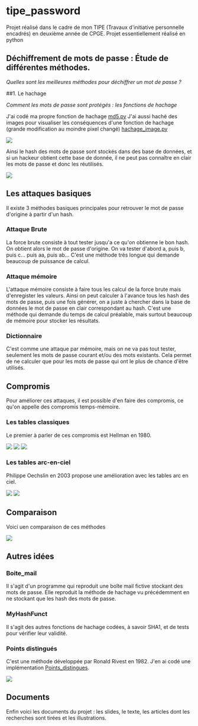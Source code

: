 # tipe_password

Projet réalisé dans le cadre de mon TIPE (Travaux d'initiative personnelle encadrés) en deuxième année de CPGE.
Projet essentiellement réalisé en python

## Déchiffrement de mots de passe : Étude de différentes méthodes.
*Quelles sont les meilleures méthodes pour déchiffrer un mot de passe ?*

##1. Le hachage

*Comment les mots de passe sont protégés : les fonctions de hachage*

J'ai codé ma propre fonction de hachage [md5.py](/I-Hachage/I-a.MyHash/md5.py)
J'ai aussi haché des images pour visualiser les conséquences d'une fonction de hachage (grande modification au moindre pixel changé) [hachage_image.py](/I-Hachage/I-b.Image_Hachee/hachage_image.py)

<img src="/X-Documents/Tipe_présentation/Tipe_présentation%20copie_page-0003.jpg" />

Ainsi le hash des mots de passe sont stockés dans des base de données, et si un hackeur obtient cette base de donnée, il ne peut pas connaître en clair les mots de passe et donc les réutilisés.

<img src="/X-Documents/Tipe_présentation/Tipe_présentation%20copie_page-0004.jpg" />

## Les attaques basiques

Il existe 3 méthodes basiques principales pour retrouver le mot de passe d'origine à partir d'un hash.

### Attaque Brute

La force brute consiste à tout tester jusqu'a ce qu'on obtienne le bon hash. On obtient alors le mot de passe d'origine.
On va tester d'abord a, puis b, puis c… puis aa, puis ab…
C'est une méthode très longue qui demande beaucoup de puissance de calcul.

### Attaque mémoire

L'attaque mémoire consiste à faire tous les calcul de la force brute mais d'enregister les valeurs. Ainsi on peut calculer à l'avance tous les hash des mots de passe, puis une fois générer, on a juste à chercher dans la base de données le mot de passe en clair correspondant au hash.
C'est une méthode qui demande du temps de calcul préalable, mais surtout beaucoup de mémoire pour stocker les résultats.

### Dictionnaire

C'est comme une attaque par mémoire, mais on ne va pas tout tester, seulement les mots de passe courant et/ou des mots existants. Cela permet de ne calculer que pour les mots de passe qui ont le plus de chance d'être utilisés.

## Compromis

Pour améliorer ces attaques, il est possible d'en faire des compromis, ce qu'on appelle des compromis temps-mémoire.

### Les tables classiques

Le premier à parler de ces compromis est Hellman en 1980.

<img src="/X-Documents/Tipe_présentation/Tipe_présentation%20copie_page-0008.jpg" />

<img src="/X-Documents/Tipe_présentation/Tipe_présentation%20copie_page-0009.jpg" />

<img src="/X-Documents/Tipe_présentation/Tipe_présentation%20copie_page-0010.jpg" />

### Les tables arc-en-ciel

Philippe Oechslin en 2003 propose une amélioration avec les tables arc en ciel.

<img src="/X-Documents/Tipe_présentation/Tipe_présentation%20copie_page-0013.jpg" />

<img src="/X-Documents/Tipe_présentation/Tipe_présentation%20copie_page-0014.jpg" />

## Comparaison

Voici uen comparaison de ces méthodes 

<img src="/X-Documents/Tipe_présentation/Tipe_présentation%20copie_page-0018.jpg" />

## Autres idées

### Boite_mail

Il s'agit d'un programme qui reproduit une boîte mail fictive stockant des mots de passe. Elle reproduit la méthode de hachage vu précédemment en ne stockant que les hash des mots de passe.

### MyHashFunct

Il s'agit des autres fonctions de hachage codées, à savoir SHA1, et de tests pour vérifier leur validité.

### Points distingués

C'est une méthode développée par Ronald Rivest en 1982. J'en ai codé une implémentation [Points_distingues](/X-Autre%20idées/Points_distingues).

<img src="/X-Documents/Tipe_présentation/Tipe_présentation%20copie_page-0021.jpg" />

## Documents

Enfin voici les documents du projet : les slides, le texte, les articles dont les recherches sont tirées et les illustrations.
